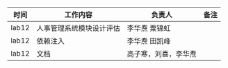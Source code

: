 | 时间  | 工作内容                              | 负责人                   | 备注 |
| ----- | ------------------------------------- | ------------------------ | ---- |
| lab12  | 人事管理系统模块设计评估                         |李华焘 粟锦虹 |      |
| lab12  | 依赖注入                         |李华焘 田凯峰 |      |
| lab12  | 文档                         |高子寒，刘喜，李华焘 |      |


